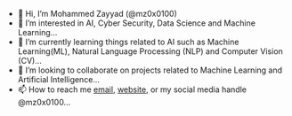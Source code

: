 - 👋 Hi, I’m Mohammed Zayyad (@mz0x0100)
- 👀 I’m interested in AI, Cyber Security, Data Science and Machine Learning...
- 🌱 I’m currently learning things related to AI such as Machine Learning(ML), Natural Language Processing (NLP) and Computer Vision (CV)...
- 💞️ I’m looking to collaborate on projects related to Machine Learning and Artificial Intelligence...
- 📫 How to reach me <a href="mailto:adamukala234@gmail.com">email</a>, <a href="https://mz0x0100.github.io">website</a>, or my social media handle @mz0x0100...

<!---
mz0x0100/mz0x0100 is a ✨ special ✨ repository because its `README.md` (this file) appears on your GitHub profile.
You can click the Preview link to take a look at your changes.
--->

